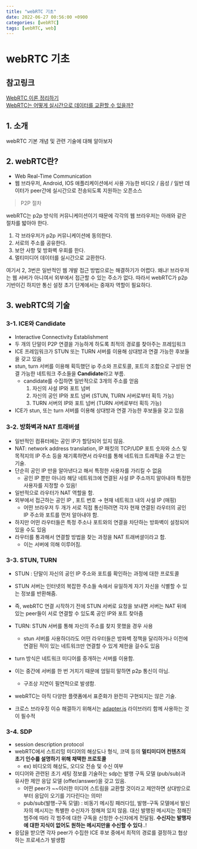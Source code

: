```yaml
---
title: "webRTC 기초"
date: 2022-06-27 00:56:00 +0900
categories: [webRTC]
tags: [webRTC, web]
---
```


# webRTC 기초

## 참고링크

[WebRTC 이론 정리하기](https://millo-l.github.io/WebRTC-%EC%9D%B4%EB%A1%A0-%EC%A0%95%EB%A6%AC%ED%95%98%EA%B8%B0/)
<br>
[WebRTC는 어떻게 실시간으로 데이터를 교환할 수 있을까?](https://wormwlrm.github.io/2021/01/24/Introducing-WebRTC.html)

## 1. 소개

webRTC 기본 개념 및 관련 기술에 대해 알아보자

## 2. webRTC란?

- Web Real-Time Communication
- 웹 브라우저, Android, IOS 애플리케이션에서 사용 가능한 비디오 / 음성 / 일반 데이터가 peer간에 실시간으로 전송되도록 지원하는 오픈소스

> P2P 절차

webRTC는 p2p 방식의 커뮤니케이션이기 때문에 각각의 웹 브라우저는 아래와 같은 절차를 밟아야 한다.

1. 각 브라우저가 p2p 커뮤니케이션에 동의한다.
2. 서로의 주소를 공유한다.
3. 보안 사항 및 방화벽 우회를 한다.
4. 멀티미디어 데이터를 실시간으로 교환한다.

여기서 2, 3번은 일반적인 웹 개발 접근 방법으로는 해결하기가 어렵다. 왜냐! 브라우저는 웹 서버가 아니여서 외부에서 접근할 수 있는 주소가 없다. 따라서 webRTC가 p2p 기반이긴 하지만 통신 설정 초기 단계에서는 중재자 역할이 필요하다.

## 3. webRTC의 기술

### 3-1. ICE와 Candidate

- Interactive Connectivity Establishment
- 두 개의 단말이 P2P 연결을 가능하게 하도록 최적의 경로를 찾아주는 프레임워크
- ICE 프레임워크가 STUN 또는 TURN 서버를 이용해 상대방과 연결 가능한 후보들을 갖고 있음
- stun, turn 서버를 이용해 획득했던 ip 주소와 프로토콜, 포트의 조합으로 구성된 연결 가능한 네트워크 주소들을 **Candidate**라고 부름.
  - candidate를 수집하면 일반적으로 3개의 주소를 얻음
    1. 자신의 사설 IP와 포트 넘버
    2. 자신의 공인 IP와 포트 넘버 (STUN, TURN 서버로부터 획득 가능)
    3. TURN 서버의 IP와 포트 넘버 (TURN 서버로부터 획득 가능)
- ICE가 stun, 또는 turn 서버를 이용해 상대방과 연결 가능한 후보들을 갖고 있음

### 3-2. 방화벽과 NAT 트래버셜

- 일반적인 컴퓨터에는 공인 IP가 할당되어 있지 않음.
- NAT: network address translation, IP 패킷의 TCP/UDP 포트 숫자와 소스 및 목적지의 IP 주소 등을 재기록하면서 라우터를 통해 네트워크 트래픽을 주고 받는 기술.
- 단순히 공인 IP 만을 알아낸다고 해서 특정한 사용자를 가리킬 수 없음
  - 공인 IP 뿐만 아니라 해당 네트워크에 연결된 사설 IP 주소까지 알아내야 특정한 사용자를 지정할 수 있음!
- 일반적으로 라우터가 NAT 역할을 함.
- 외부에서 접근하는 공인 IP , 포트 번호 → 현재 네트워크 내의 사설 IP (매핑)
  - 어떤 브라우저 두 개가 서로 직접 통신하려면 각자 현재 연결된 라우터의 공인 IP 주소와 포트를 먼저 알아내야 함.
- 하지만 어떤 라우터들은 특정 주소나 포트와의 연결을 차단하는 방화벽이 설정되어 있을 수도 있음
- 라우터를 통과해서 연결할 방법을 찾는 과정을 NAT 트래버셜이라고 함.
  - 이는 서버에 의해 이루어짐.

### 3-3. STUN, TURN

- STUN : 단말이 자신의 공인 IP 주소와 포트를 확인하는 과정에 대한 프로토콜
- STUN 서버는 인터넷의 복잡한 주소들 속에서 유일하게 자기 자신을 식별할 수 있는 정보를 반환해줌.
- 즉, webRTC 연결 시작하기 전에 STUN 서버로 요청을 보내면 서버는 NAT 뒤에 있는 peer들이 서로 연결할 수 있도록 공인 IP와 포트 찾아줌

- TURN: STUN 서버를 통해 자신의 주소를 찾지 못했을 경우 사용
  - stun 서버를 사용하더라도 어떤 라우터들은 방화벽 정책을 달리하거나 이전에 연결된 적이 있는 네트워크만 연결할 수 있게 제한을 걸수도 있음
- turn 방식은 네트워크 미디어를 중개하는 서버를 이용함.
- 이는 중간에 서버를 한 번 거치기 때문에 엄밀히 말하면 p2p 통신이 아님.

  - 구조상 지연이 필연적으로 발생함.

- webRTC는 아직 다양한 플랫폼에서 표준화가 완전히 구현되지는 않은 기술.
- 크로스 브라우징 이슈 해결하기 위해서는 [adapter.js](https://github.com/webrtcHacks/adapter) 라이브러리 함께 사용하는 것이 필수적

### 3-4. SDP

- session description protocol
- webRTC에서 스트리밍 미디어의 해상도나 형식, 코덱 등의 **멀티미디어 컨텐츠의 초기 인수를 설명하기 위해 채택한 프로토콜**
  - ex) 비디오의 해상도, 오디오 전송 및 수신 여부
- 미디어와 관련된 초기 세팅 정보를 기술하는 sdp는 발행 구독 모델 (pub/sub)과 유사한 제안 응답 모델 (offer/answer)을 갖고 있음.
  - 어떤 peer가 ~~이러한 미디어 스트림을 교환할 것이라고 제안하면 상대방으로부터 응답이 오기를 기다린다는 의미!
  - pub/sub(발행-구독 모델) : 비동기 메시징 패러다임, 발행-구독 모델에서 발신자의 메시지는 특별한 수신자가 정해져 있지 않음. 대신 발행된 메시지는 정해진 범주에 따라 각 범주에 대한 구독을 신청한 수신자에게 전달됨. **수신자는 발행자에 대한 지식이 없어도 원하는 메시지만을 수신할 수 있다**..!
- 응답을 받으면 각자 peer가 수집한 ICE 후보 중에서 최적의 경로를 결정하고 협상하는 프로세스가 발생함
